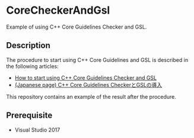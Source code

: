 # CoreCheckerAndGsl
Example of using C++ Core Guidelines Checker and GSL.

## Description

The procedure to start using C++ Core Guidelines and GSL is described in the following articles:

 - [How to start using C++ Core Guidelines Checker and GSL](https://dev.to/tomoyukiaota/how-to-introduce-c-core-guidelines-checker-and-gsl--2b61)
 - [(Japanese page) C++ Core Guidelines CheckerとGSLの導入](https://qiita.com/TomoyukiAota/items/28b39d77646daa74291a)

This repository contains an example of the result after the procedure.

## Prerequisite

 - Visual Studio 2017